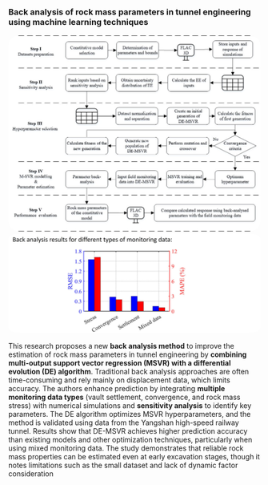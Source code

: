 ### Back analysis of rock mass parameters in tunnel engineering using machine learning techniques

<div style="text-align: center;">
  <img src="../image/ba.jpg" alt="DT" style="width:600px; height:auto; border-radius:5%;" />
</div>



<div style="text-align: left;">
  <img src="../image/ba1.jpg" alt="DT" style="width:700px; height:auto; border-radius:5%;" />
</div>

This research proposes a new **back analysis method** to improve the estimation of rock mass parameters in tunnel engineering by **combining multi-output support vector regression (MSVR) with a differential evolution (DE) algorithm**. Traditional back analysis approaches are often time-consuming and rely mainly on displacement data, which limits accuracy. The authors enhance prediction by integrating **multiple monitoring data types** (vault settlement, convergence, and rock mass stress) with numerical simulations and **sensitivity analysis** to identify key parameters. The DE algorithm optimizes MSVR hyperparameters, and the method is validated using data from the Yangshan high-speed railway tunnel. Results show that DE-MSVR achieves higher prediction accuracy than existing models and other optimization techniques, particularly when using mixed monitoring data. The study demonstrates that reliable rock mass properties can be estimated even at early excavation stages, though it notes limitations such as the small dataset and lack of dynamic factor consideration
